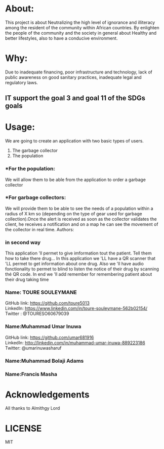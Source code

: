 # About: 
This project is about Neutralizing the high level of ignorance and illiteracy among the resident of the community within African countries. By enlighten the people of the community and the society in general about Healthy and better lifestyles, also to have a conducive environment.

# Why:
Due to inadequate financing, poor infrastructure and technology, lack of public awareness on good sanitary practices, inadequate legal and regulatory laws. 
## IT support the goal 3 and goal 11 of the SDGs goals

# Usage:

We are going to create an application with two basic types of users.
1) The garbage collector
2) The population
### *For the population:
 We will allow them to be able from the application to order a garbage collector
### *For garbage collectors:
We will provide them to be able to see the needs of a population within a radius of X km so (depending on the type of gear used for garbage collection).Once the alert is received as soon as the collector validates the client, he receives a notification and on a map he can see the movement of the collector in real time.
Authors:

### in second way
This application 'll permet to give imformation tout the patient. Tell them how to take there drug... In this application we 'LL have a QR scanner that 'LL permet to get information about one drug. Also we 'll have audio fonctionality to permet to blind to listen the notice of their drug by scanning thé QR code. In end we 'll add remember for remembering patient about their drug taking time
           
### Name: TOURE SOULEYMANE
GitHub link: https://github.com/toure5013 <br>
LinkedIn: https://www.linkedin.com/in/toure-souleymane-562b02154/<br>
Twitter : @TOURESO60679039

### Name:Muhammad Umar Inuwa
GitHub link: https://github.com/umar681916 <br>
LinkedIn: http://linkedin.com/in/muhammad-umar-inuwa-889223186 <br>
Twitter: @umarinuwasharuf

### Name:Muhammad Bolaji Adams

### Name:Francis Masha

# Acknowledgements
All thanks to Almithgy Lord

# LICENSE
MIT


